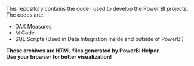 This repository contains the code I used to develop the Power BI projects. The codes are:  
* DAX Measures
* M Code
* SQL Scripts (Used in Data Integration inside and outside of PowerBI)  

**These archives are HTML files generated by PowerBI Helper.  
Use your browser for better visualization!**
